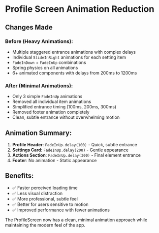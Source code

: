 # Profile Screen Animation Reduction

## Changes Made

### Before (Heavy Animations):
- Multiple staggered entrance animations with complex delays
- Individual `SlideInRight` animations for each setting item
- `FadeInDown` + `FadeInUp` combinations
- Spring physics on all animations
- 6+ animated components with delays from 200ms to 1200ms

### After (Minimal Animations):
- Only 3 simple `FadeInUp` animations
- Removed all individual item animations
- Simplified entrance timing (100ms, 200ms, 300ms)
- Removed footer animation completely
- Clean, subtle entrance without overwhelming motion

## Animation Summary:

1. **Profile Header**: `FadeInUp.delay(100)` - Quick, subtle entrance
2. **Settings Card**: `FadeInUp.delay(200)` - Gentle appearance
3. **Actions Section**: `FadeInUp.delay(300)` - Final element entrance
4. **Footer**: No animation - Static appearance

## Benefits:
- ✅ Faster perceived loading time
- ✅ Less visual distraction
- ✅ More professional, subtle feel
- ✅ Better for users sensitive to motion
- ✅ Improved performance with fewer animations

The ProfileScreen now has a clean, minimal animation approach while maintaining the modern feel of the app.
